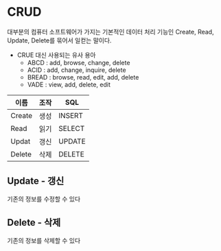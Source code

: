 # CRUD
대부분의 컴퓨터 소프트웨어가 가지는 기본적인 데이터 처리 기능인 Create, Read, Update, Delete를 묶어서 일컫는 말이다.

- CRUE 대신 사용되는 유사 용아
    - ABCD : add, browse, change, delete
    - ACID : add, change, inquire, delete
    - BREAD : browse, read, edit, add, delete
    - VADE : view, add, delete, edit

|이름|조작|SQL|
|---|---|---|
|Create|생성|INSERT|
|Read|읽기|SELECT|
|Updat|갱신|UPDATE|
|Delete|삭제|DELETE|

## Update - 갱신
기존의 정보를 수정할 수 있다

## Delete - 삭제
기존의 정보를 삭제할 수 있다
